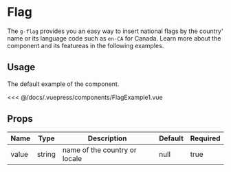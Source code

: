 # Flag

The `g-flag` provides you an easy way to insert national flags by the country' name or its language code such as `en-CA` for Canada. Learn more about the component and its featureas in the following examples.

## Usage

The default example of the component.

<flag-example-1 />

<<< @/docs/.vuepress/components/FlagExample1.vue

## Props

| Name  |  Type  | Description                   | Default | Required |
| ----- | :----: | ----------------------------- | ------- | -------- |
| value | string | name of the country or locale | null    | true     |
